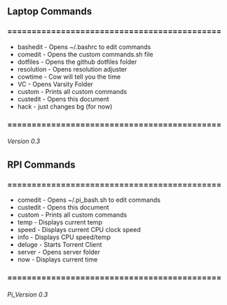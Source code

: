## Laptop Commands
### ============================================
 - bashedit - Opens ~/.bashrc to edit commands
 - comedit - Opens the custom commands.sh file
 - dotfiles - Opens the github dotfiles folder
 - resolution - Opens resolution adjuster
 - cowtime - Cow will tell you the time
 - VC - Opens Varsity Folder
 - custom - Prints all custom commands
 - custedit - Opens this document
 - hack - just changes bg (for now)

### ============================================

###### Version 0.3

## RPI Commands
### ============================================
 - comedit - Opens ~/.pi_bash.sh to edit commands                                                                                                                                 
 - custedit - Opens this document                                                                                                                                             
 - custom - Prints all custom commands                                                                                                                                      
 - temp - Displays current temp                                                                                                                                             
 - speed - Displays current CPU clock speed                                                                                                                                 
 - info - Displays CPU speed/temp                                                                                                                                           
 - deluge - Starts Torrent Client                                                                                                                                             
 - server - Opens server folder
 - now - Displays current time  
### ============================================

###### Pi_Version 0.3
